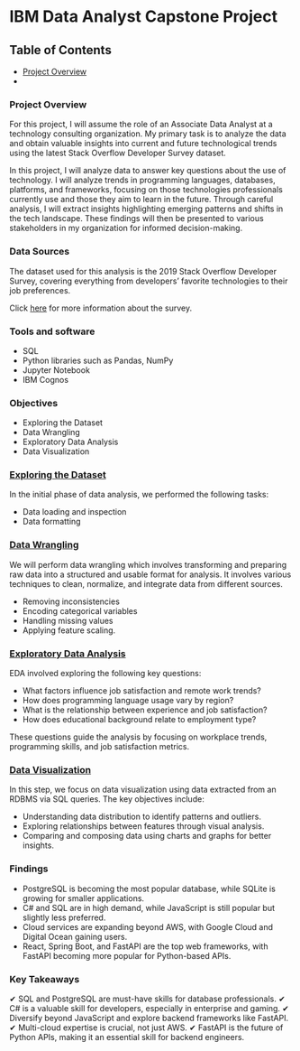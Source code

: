 # IBM Data Analyst Capstone Project

## Table of Contents

- [Project Overview](#project-overview)
- 
### Project Overview

For this project, I will assume the role of an Associate Data Analyst at a technology consulting organization. My primary task is to analyze the data and obtain valuable insights into current and future technological trends using the latest Stack Overflow Developer Survey dataset. 

In this project, I will analyze data to answer key questions about the use of technology. I will analyze trends in programming languages, databases, platforms, and frameworks, focusing on those technologies professionals currently use and those they aim to learn in the future. Through careful analysis, I will extract insights highlighting emerging patterns and shifts in the tech landscape. These findings will then be presented to various stakeholders in my organization for informed decision-making.

### Data Sources

The dataset used for this analysis is the 2019 Stack Overflow Developer Survey, covering everything from developers’ favorite technologies to their job preferences.

Click [here](https://survey.stackoverflow.co/2019) for more information about the survey.

### Tools and software
- SQL
- Python libraries such as Pandas, NumPy
- Jupyter Notebook
- IBM Cognos

### Objectives

- Exploring the Dataset
- Data Wrangling
- Exploratory Data Analysis
- Data Visualization

### [Exploring the Dataset](https://github.com/LinoyOkev/IBM_Data_Analyst_Capstone_Project/blob/main/1.Explore%20Data%20Set.ipynb)

In the initial phase of data analysis, we performed the following tasks:
- Data loading and inspection
- Data formatting

### [Data Wrangling](https://github.com/LinoyOkev/IBM_Data_Analyst_Capstone_Project/blob/main/4.Data%20Wrangling.ipynb)

We will perform data wrangling which involves transforming and preparing raw data into a structured and usable format for analysis. It involves various techniques to clean, normalize, and integrate data from different sources.
- Removing inconsistencies
- Encoding categorical variables
- Handling missing values
- Applying feature scaling.

### [Exploratory Data Analysis](https://github.com/LinoyOkev/IBM_Data_Analyst_Capstone_Project/blob/main/5.a.Exploratory%20Data%20Analysis.ipynb)

EDA involved exploring the following key questions: 
- What factors influence job satisfaction and remote work trends?
- How does programming language usage vary by region?
- What is the relationship between experience and job satisfaction?
- How does educational background relate to employment type?

These questions guide the analysis by focusing on workplace trends, programming skills, and job satisfaction metrics.

### [Data Visualization](https://github.com/LinoyOkev/IBM_Data_Analyst_Capstone_Project/blob/main/6.Data%20Visualization.ipynb)

In this step, we focus on data visualization using data extracted from an RDBMS via SQL queries. The key objectives include:
- Understanding data distribution to identify patterns and outliers.
- Exploring relationships between features through visual analysis.
- Comparing and composing data using charts and graphs for better insights.

### Findings
- PostgreSQL is becoming the most popular database, while SQLite is growing for smaller applications.
- C# and SQL are in high demand, while JavaScript is still popular but slightly less preferred.
- Cloud services are expanding beyond AWS, with Google Cloud and Digital Ocean gaining users.
- React, Spring Boot, and FastAPI are the top web frameworks, with FastAPI becoming more popular for Python-based APIs.

### Key Takeaways
✔ SQL and PostgreSQL are must-have skills for database professionals.
✔ C# is a valuable skill for developers, especially in enterprise and gaming.
✔ Diversify beyond JavaScript and explore backend frameworks like FastAPI.
✔ Multi-cloud expertise is crucial, not just AWS.
✔ FastAPI is the future of Python APIs, making it an essential skill for backend engineers.


